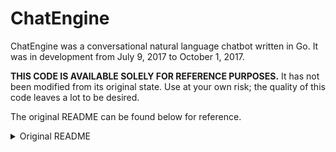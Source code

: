# ChatEngine

ChatEngine was a conversational natural language chatbot written in Go. It was in development from July 9, 2017 to October 1, 2017.

**THIS CODE IS AVAILABLE SOLELY FOR REFERENCE PURPOSES.** It has not been modified from its original state. Use at your own risk; the quality of this code leaves a lot to be desired.

The original README can be found below for reference.

<details>
<summary>Original README</summary>

> MySQL connection string example:
> ```
> username:password@protocol(address)/dbname?param=value
> ```
> 
> `protocol` = the protocol used, like `unix` or `tcp`.
> 
> Redis settings:
> ```
>     "redis_protocol": "[tcp or unix]",
>     "redis_server": "[host:port or socket path]",
>     "redis_password": "s00per-sekr3t_p455w0rd",
>     "redis_database": 2
> ```
> 
> Example using TCP on localhost:
> ```
>     "redis_protocol": "tcp",
>     "redis_server": "127.0.0.1:6379",
>     "redis_database": 1,
>     "redis_password": "n0h-b0dyG3t51n"
> ```
> 
> Example using a Unix domain socket:
> ```
>     "redis_protocol": "unix",
>     "redis_server": "/run/redis/redis.sock"
> ```
> 
> Database is a number, 0 - max. Server default max is 16.
> 
> # Notes
> 
> `keys.json` is now `config.json`.

</details>
